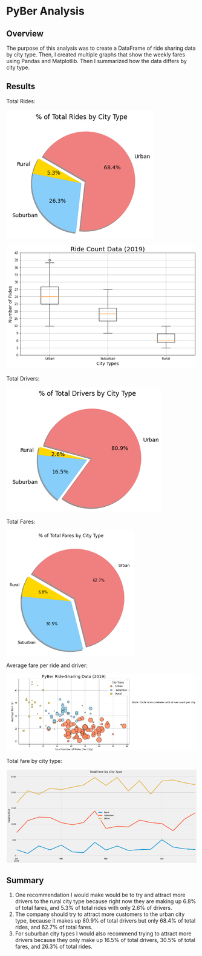 # PyBer Analysis
## Overview
The purpose of this analysis was to create a DataFrame of ride sharing data by city type. Then, I created multiple graphs that show the weekly fares using Pandas and Matplotlib. Then I summarized how the data differs by city type.
##  Results
Total Rides:

![total_rides_pie](Resources/total_rides_pie.png)

![ride_count_box](Resources/ride_count_box.png)

Total Drivers:

![total_drivers_pie](Resources/total_drivers_pie.png)

Total Fares:

![total_fares_pie](Resources/total_fares_pie.png)

Average fare per ride and driver:

![bubble](Resources/bubble.png)

Total fare by city type:

![total_fare_by_type](Resources/total_fare_by_type.png)

## Summary
1.	One recommendation I would make would be to try and attract more drivers to the rural city type because right now they are making up 6.8% of total fares, and 5.3% of total rides with only 2.6% of drivers.
2.	The company should try to attract more customers to the urban city type, because it makes up 80.9% of total drivers but only 68.4% of total rides, and 62.7% of total fares. 
3.	For suburban city types I would also recommend trying to attract more drivers because they only make up 16.5% of total drivers, 30.5% of total fares, and 26.3% of total rides.
